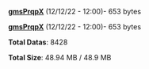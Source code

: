 [**gmsPrqpX**](/data/gmsPrqpX.txt) (12/12/22 - 12:00)- 653 bytes

[**gmsPrqpX**](/data/gmsPrqpX.txt) (12/12/22 - 12:00)- 653 bytes

**Total Datas**: 8428

**Total Size**: 48.94 MB / 48.9 MB